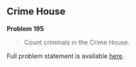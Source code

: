 Crime House
-----------

**Problem 195**

> Count criminals in the Crime House.

Full problem statement is available [here][mirror].

[mirror]: https://github.com/rdtsc/codeeval-problem-statements/tree/master/hard/195-crime-house/
          "View Problem Statement Mirror"
